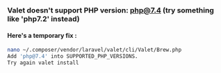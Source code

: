 ### Valet doesn't support PHP version: php@7.4 (try something like 'php7.2' instead)

#### Here's a temporary fix :

```bash
nano ~/.composer/vendor/laravel/valet/cli/Valet/Brew.php
Add 'php@7.4' into SUPPORTED_PHP_VERSIONS.
Try again valet install
```
